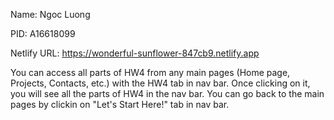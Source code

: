 Name: Ngoc Luong

PID: A16618099

Netlify URL: https://wonderful-sunflower-847cb9.netlify.app

You can access all parts of HW4 from any main pages (Home page, Projects, Contacts, etc.) with the HW4 tab in nav bar. Once clicking on it, you will see all the parts of HW4 in the nav bar. You can go back to the main pages by clickin on "Let's Start Here!" tab in nav bar.